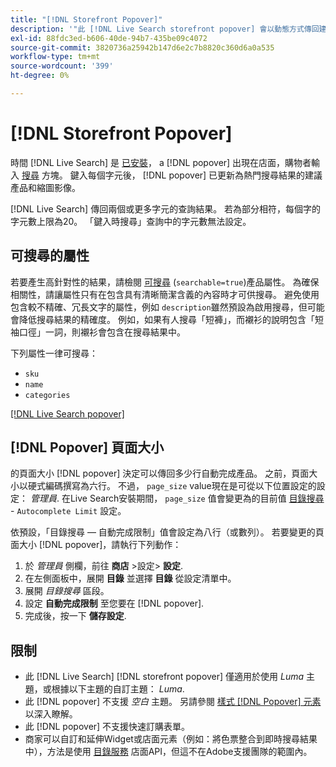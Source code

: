 ```yaml
---
title: "[!DNL Storefront Popover]"
description: '"此 [!DNL Live Search storefront popover] 會以動態方式傳回建議的產品和縮圖。」'
exl-id: 88fdc3ed-b606-40de-94b7-435be09c4072
source-git-commit: 3820736a25942b147d6e2c7b8820c360d6a0a535
workflow-type: tm+mt
source-wordcount: '399'
ht-degree: 0%

---
```


# [!DNL Storefront Popover]

時間 [!DNL Live Search] 是 [已安裝](install.md)， a [!DNL popover] 出現在店面，購物者輸入 [搜尋](https://experienceleague.adobe.com/docs/commerce-admin/catalog/catalog/search/search.html#quick-search) 方塊。 鍵入每個字元後， [!DNL popover] 已更新為熱門搜尋結果的建議產品和縮圖影像。

[!DNL Live Search] 傳回兩個或更多字元的查詢結果。 若為部分相符，每個字的字元數上限為20。 「鍵入時搜尋」查詢中的字元數無法設定。

## 可搜尋的屬性

若要產生高針對性的結果，請檢閱 [可搜尋](https://experienceleague.adobe.com/docs/commerce-admin/catalog/product-attributes/product-attributes.html) (`searchable=true`)產品屬性。 為確保相關性，請讓屬性只有在包含具有清晰簡潔含義的內容時才可供搜尋。 避免使用包含較不精確、冗長文字的屬性，例如 `description`雖然預設為啟用搜尋，但可能會降低搜尋結果的精確度。 例如，如果有人搜尋「短褲」，而襯衫的說明包含「短袖口徑」一詞，則襯衫會包含在搜尋結果中。

下列屬性一律可搜尋：

* `sku`
* `name`
* `categories`

[[!DNL Live Search popover]](assets/storefront-search-as-you-type.png)

## [!DNL Popover] 頁面大小

的頁面大小 [!DNL popover] 決定可以傳回多少行自動完成產品。 之前，頁面大小以硬式編碼撰寫為六行。 不過， `page_size` value現在是可從以下位置設定的設定： *管理員*. 在Live Search安裝期間， `page_size` 值會變更為的目前值 [目錄搜尋](https://experienceleague.adobe.com/docs/commerce-admin/config/catalog/catalog.html) - `Autocomplete Limit` 設定。

依預設，「目錄搜尋 — 自動完成限制」值會設定為八行（或數列）。 若要變更的頁面大小 [!DNL popover]，請執行下列動作：

1. 於 *管理員* 側欄，前往 **商店** >設定> **設定**.
1. 在左側面板中，展開 **目錄** 並選擇 **目錄** 從設定清單中。
1. 展開 *目錄搜尋* 區段。
1. 設定 **自動完成限制** 至您要在 [!DNL popover].
1. 完成後，按一下 **儲存設定**.

## 限制

* 此 [!DNL Live Search] [!DNL storefront popover] 僅適用於使用 *Luma* 主題，或根據以下主題的自訂主題： *Luma*.
* 此 [!DNL popover] 不支援 *空白* 主題。 另請參閱 [樣式 [!DNL Popover] 元素](storefront-popover-styling.md) 以深入瞭解。
* 此 [!DNL popover] 不支援快速訂購表單。
* 商家可以自訂和延伸Widget或店面元素（例如：將色票整合到即時搜尋結果中），方法是使用 [目錄服務](../catalog-service/overview.md) 店面API，但這不在Adobe支援團隊的範圍內。

